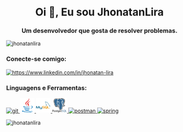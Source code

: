 <h1 align="center">Oi 👋, Eu sou JhonatanLira</h1>
<h3 align="center">Um desenvolvedor que gosta de resolver problemas.</h3>

<p align="left"> <img src="https://komarev.com/ghpvc/?username=jhonatanlira&label=Profile%20views&color=0e75b6&style=flat" alt="jhonatanlira" /> </p>

<h3 align="left">Conecte-se comigo:</h3>
<p align="left">
<a href="https://linkedin.com/in/https://www.linkedin.com/in/jhonatan-lira" target="blank"><img align="center" src="https://raw.githubusercontent.com/rahuldkjain/github-profile-readme-generator/master/src/images/icons/Social/linked-in-alt.svg" alt="https://www.linkedin.com/in/jhonatan-lira" height="30" width="40" /></a>
</p>

<h3 align="left">Linguagens e Ferramentas:</h3>
<!--<p align="left"> <a href="https://www.docker.com/" target="_blank" rel="noreferrer"> <img src="https://raw.githubusercontent.com/devicons/devicon/master/icons/docker/docker-original-wordmark.svg" alt="docker" width="40" height="40"/> </a> -->
<a href="https://git-scm.com/" target="_blank" rel="noreferrer"> <img src="https://www.vectorlogo.zone/logos/git-scm/git-scm-icon.svg" alt="git" width="40" height="40"/> </a> <a href="https://www.java.com" target="_blank" rel="noreferrer"> <img src="https://raw.githubusercontent.com/devicons/devicon/master/icons/java/java-original.svg" alt="java" width="40" height="40"/> </a> <a href="https://www.mysql.com/" target="_blank" rel="noreferrer"> <img src="https://raw.githubusercontent.com/devicons/devicon/master/icons/mysql/mysql-original-wordmark.svg" alt="mysql" width="40" height="40"/> </a> <a href="https://www.postgresql.org" target="_blank" rel="noreferrer"> <img src="https://raw.githubusercontent.com/devicons/devicon/master/icons/postgresql/postgresql-original-wordmark.svg" alt="postgresql" width="40" height="40"/> </a> <a href="https://postman.com" target="_blank" rel="noreferrer"> <img src="https://www.vectorlogo.zone/logos/getpostman/getpostman-icon.svg" alt="postman" width="40" height="40"/> </a> <a href="https://spring.io/" target="_blank" rel="noreferrer"> <img src="https://www.vectorlogo.zone/logos/springio/springio-icon.svg" alt="spring" width="40" height="40"/> </a> </p>

<!-- <p><img align="left" src="https://github-readme-stats.vercel.app/api/top-langs?username=jhonatanlira&show_icons=true&locale=en&layout=compact" alt="jhonatanlira" /></p> -->

<!-- <p>&nbsp;<img align="center" src="https://github-readme-stats.vercel.app/api?username=jhonatanlira&show_icons=true&locale=en" alt="jhonatanlira" /></p> -->

<p><img align="center" src="https://github-readme-streak-stats.herokuapp.com/?user=jhonatanlira&" alt="jhonatanlira" /></p>
